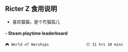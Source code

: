 ## Ricter Z 食用说明
- 喜欢猫猫，是个冇猫孤儿

<!-- steam-box start -->
#### - Steam playtime leaderboard
```text
🎮 World of Warships                 🕘 31 hrs 10 mins
```
<!-- Powered by https://github.com/YouEclipse/steam-box . -->
<!-- steam-box end -->
